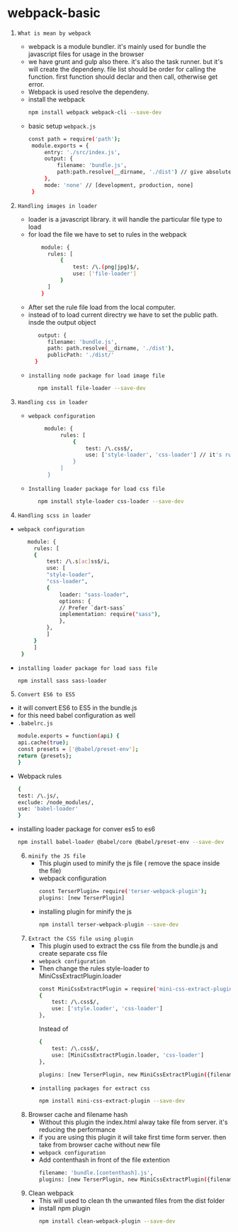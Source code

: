 # webpack-basic
1. ```What is mean by webpack```
   - webpack is a module bundler. it's mainly used for bundle the javascript files for usage in the browser
   - we have grunt and gulp also there. it's also the task runner. but it's will create the dependeny. file list should be order for calling the function. first function should declar and then call, otherwise get error.
   - Webpack is used resolve the dependeny.
   - install the webpack
     ```sh
     npm install webpack webpack-cli --save-dev
     ```
   - basic setup ```webpack.js```
     ```sh
     const path = require('path');
      module.exports = {
          entry: './src/index.js',
          output: {
              filename: 'bundle.js',
              path:path.resolve(__dirname, './dist') // give absolute path
          },
          mode: 'none' // [development, production, none]
      }
     ```
     
2. ```Handling images in loader```
   - loader is a javascript library. it will handle the particular file type to load
   - for load the file we have to set to rules in the webpack
     ```sh
         module: {
           rules: [
               {
                   test: /\.(png|jpg)$/,
                   use: ['file-loader']
               }
           ]
         }
      ```
    - After set the rule file load from the local computer.
    - instead of to load current directry we have to set the public path. insde the output object
        ```sh
           output: {
              filename: 'bundle.js',
              path: path.resolve(__dirname, './dist'),
              publicPath: './dist/'
          }
        ```
     - ```installing node package for load image file```
       ```sh
          npm install file-loader --save-dev
       ```
  3. ```Handling css in loader```
        - ```webpack configuration```
            ```sh
                 module: {
                      rules: [
                          {
                              test: /\.css$/,
                              use: ['style-loader', 'css-loader'] // it's running right to left. css-loader used to load the css file and style-loader used to display in the html
                          }
                      ]
                  }
            ```
        - ```Installing loader package for load css file```
          ```sh
             npm install style-loader css-loader --save-dev
          ```
4.  ```Handling scss in loader```
    
- ```webpack configuration```

   ```sh
      module: {
	    rules: [
		{
		    test: /\.s[ac]ss$/i,
		    use: [
			"style-loader",
			"css-loader",
			{
			    loader: "sass-loader",
			    options: {
				// Prefer `dart-sass`
				implementation: require("sass"),
			    },
			},
		    ]
		}
	    ]
	}
     ```
 - ```installing loader package for load sass file```
     ```sh
    npm install sass sass-loader
     ```
5. ```Convert ES6 to ES5```
- it will convert ES6 to ES5 in the bundle.js
- for this need babel configuration as well
- ```.babelrc.js```
    ```sh
    module.exports = function(api) {
	api.cache(true);
	const presets = ['@babel/preset-env'];
	return {presets};
    }
    ```
- Webpack rules
    ```sh
    {
	test: /\.js/,
	exclude: /node_modules/,
	use: 'babel-loader'
    }
    ```
- installing loader package for conver es5 to es6
    ```sh
    npm install babel-loader @babel/core @babel/preset-env --save-dev
    ```
    6. ```minify the JS file```
        - This plugin used to minify the js file ( remove the space inside the file)
        - webpack configuration
            ```sh
            const TerserPlugin= require('terser-webpack-plugin');
            plugins: [new TerserPlugin]
            ```
        - installing plugin for minify the js
            ```sh
            npm install terser-webpack-plugin --save-dev
            ```
    7. ```Extract the CSS file using plugin```
        - This plugin used to extract the css file from the bundle.js and create separate css file
        - ```webpack configuration```
        - Then change the rules style-loader to MiniCssExtractPlugin.loader
            ```sh
            const MiniCssExtractPlugin = require('mini-css-extract-plugin');
            {
                test: /\.css$/,
                use: ['style.loader', 'css-loader']
            },
			```
			Instead of
            ```sh
            {
                test: /\.css$/,
                use: [MiniCssExtractPlugin.loader, 'css-loader']
            },
            ```
            ```sh
            plugins: [new TerserPlugin, new MiniCssExtractPlugin({filename:'style.css'})]
            ```
        - ```installing packages for extract css```
            ```sh
            npm install mini-css-extract-plugin --save-dev
            ```
    8. Browser cache and filename hash
        - Without this plugin the index.html alway take file from server. it's reducing the performance
        - if you are using this plugin it will take first time form server. then take from browser cache without new file
        - ```webpack configuration```
        - Add contenthash in front of the file extention
            ```sh
            filename: 'bundle.[contenthash].js',
            plugins: [new TerserPlugin, new MiniCssExtractPlugin({filename:'style.[contenthash].css'})]
            ```
    9. Clean webpack
        - This will used to clean th the unwanted files from the dist folder
        - install npm plugin
            ```sh
            npm install clean-webpack-plugin --save-dev
            ```
